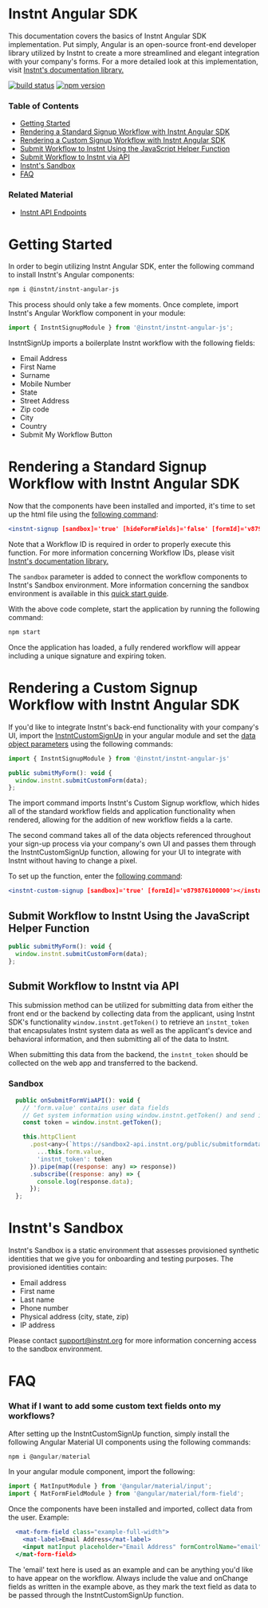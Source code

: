 # Instnt Angular SDK

This documentation covers the basics of Instnt Angular SDK implementation. Put simply, Angular is an open-source front-end developer library utilized by Instnt to create a more streamlined and elegant integration with your company's forms. For a more detailed look at this implementation, visit
[Instnt's documentation library.](https://support.instnt.org/hc/en-us/articles/360055345112-Integration-Overview)

[![build status](https://img.shields.io/travis/instnt/instnt-angular-js/master.svg?style=flat-square)](https://travis-ci.org/instnt/instnt-angular-js)
[![npm version](https://img.shields.io/npm/v/@instnt/instnt-angular-js.svg?style=flat-square)](https://www.npmjs.com/package/@instnt/instnt-angular-js)

### Table of Contents
- [Getting Started](https://github.com/instnt-inc/instnt-angular-js#getting-started)
- [Rendering a Standard Signup Workflow with Instnt Angular SDK](https://github.com/instnt-inc/instnt-angular-js#rendering-a-standard-signup-form-with-instnt-angular-sdk)
- [Rendering a Custom Signup Workflow with Instnt Angular SDK](https://github.com/instnt-inc/instnt-angular-js#rendering-a-custom-signup-form-with-instnt-angular-sdk)
- [Submit Workflow to Instnt Using the JavaScript Helper Function](https://github.com/instnt-inc/instnt-angular-js#submit-form-to-instnt-using-the-javascript-helper-function)
- [Submit Workflow to Instnt via API](https://github.com/instnt-inc/instnt-angular-js#submit-form-to-instnt-via-api)
- [Instnt's Sandbox](https://github.com/instnt-inc/instnt-angular-js#instnts-sandbox)
- [FAQ](https://github.com/instnt-inc/instnt-angular-js#faq)

### Related Material
- [Instnt API Endpoints](https://swagger.instnt.org/)

# Getting Started

In order to begin utilizing Instnt Angular SDK, enter the following command to install Instnt's Angular components:

```sh
npm i @instnt/instnt-angular-js
```
This process should only take a few moments. Once complete, import Instnt's Angular Workflow component in your module:

```jsx
import { InstntSignupModule } from '@instnt/instnt-angular-js';
```
InstntSignUp imports a boilerplate Instnt workflow with the following fields:

* Email Address
* First Name
* Surname
* Mobile Number
* State
* Street Address
* Zip code
* City
* Country
* Submit My Workflow Button

# Rendering a Standard Signup Workflow with Instnt Angular SDK

Now that the components have been installed and imported, it's time to set up the html file using the [following command](https://github.com/instnt-inc/instnt-angular-js/blob/48d6d45d7966de5fa809f5eb6e6f0fe86ccc13de/examples/forms/src/App.js#L44):

```jsx
<instnt-signup [sandbox]='true' [hideFormFields]='false' [formId]='v879876100000'></instnt-signup>
```
Note that a Workflow ID is required in order to properly execute this function. For more information concerning Workflow IDs, please visit
[Instnt's documentation library.](https://support.instnt.org/hc/en-us/articles/360055345112-Integration-Overview)

The `sandbox` parameter is added to connect the workflow components to Instnt's Sandbox environment. More information concerning the sandbox environment is available in this [quick start guide](https://github.com/instnt-inc/instnt-angular-js#instnts-sandbox).

With the above code complete, start the application by running the following command:

```jsx
npm start
```
Once the application has loaded, a fully rendered workflow will appear including a unique signature and expiring token.


# Rendering a Custom Signup Workflow with Instnt Angular SDK

If you'd like to integrate Instnt's back-end functionality with your company's UI, import the [InstntCustomSignUp](https://github.com/instnt-inc/instnt-angular-js/blob/48d6d45d7966de5fa809f5eb6e6f0fe86ccc13de/examples/forms/src/App.js#L11) in your angular module and set the [data object parameters](https://github.com/instnt-inc/instnt-angular-js/blob/48d6d45d7966de5fa809f5eb6e6f0fe86ccc13de/examples/forms/src/App.js#L24-L26) using the following commands:

```jsx
import { InstntSignupModule } from '@instnt/instnt-angular-js'

public submitMyForm(): void {
  window.instnt.submitCustomForm(data);
};
```
The import command imports Instnt's Custom Signup workflow, which hides all of the standard workflow fields and application functionality when rendered, allowing for the addition of new workflow fields a la carte.

The second command takes all of the data objects referenced throughout your sign-up process via your company's own UI and passes them through the InstntCustomSignUp function, allowing for your UI to integrate with Instnt without having to change a pixel.

To set up the function, enter the [following command](https://github.com/instnt-inc/instnt-angular-js/blob/48d6d45d7966de5fa809f5eb6e6f0fe86ccc13de/examples/forms/src/App.js#L49):

```jsx
<instnt-custom-signup [sandbox]='true' [formId]='v879876100000'></instnt-custom-signup>
```

## Submit Workflow to Instnt Using the JavaScript Helper Function

```jsx
public submitMyForm(): void {
  window.instnt.submitCustomForm(data);
};
```

## Submit Workflow to Instnt via API

This submission method can be utilized for submitting data from either the front end or the backend by collecting data from the applicant, using Instnt SDK's functionality `window.instnt.getToken()` to retrieve an `instnt_token` that encapsulates Instnt system data as well as the applicant's device and behavioral information, and then submitting all of the data to Instnt.

When submitting this data from the backend, the `instnt_token` should be collected on the web app and transferred to the backend.

### Sandbox

```jsx
  public onSubmitFormViaAPI(): void {
    // 'form.value' contains user data fields
    // Get system information using window.instnt.getToken() and send it along with data using 'instnt_token' key
    const token = window.instnt.getToken();

    this.httpClient
      .post<any>(`https://sandbox2-api.instnt.org/public/submitformdata/v1.0`, {
        ...this.form.value,
        'instnt_token': token
      }).pipe(map((response: any) => response))
      .subscribe((response: any) => {
        console.log(response.data);
      });
  };
```

# Instnt's Sandbox

Instnt's Sandbox is a static environment that assesses provisioned synthetic identities that we give you for onboarding and testing purposes. The provisioned identities contain:

* Email address
* First name
*	Last name
*	Phone number
*	Physical address (city, state, zip)
*	IP address

Please contact support@instnt.org for more information concerning access to the sandbox environment.

# FAQ

### What if I want to add some custom text fields onto my workflows?

After setting up the InstntCustomSignUp function, simply install the following Angular Material UI components using the following commands:

```jsx
npm i @angular/material
```

In your angular module component, import the following:

```jsx
import { MatInputModule } from '@angular/material/input';
import { MatFormFieldModule } from '@angular/material/form-field';
```

Once the components have been installed and imported, collect data from the user. Example:

```jsx
  <mat-form-field class="example-full-width">
    <mat-label>Email Address</mat-label>
    <input matInput placeholder="Email Address" formControlName="email">
  </mat-form-field>
```

The 'email' text here is used as an example and can be anything you'd like to have appear on the workflow. Always include the value and onChange fields as written in the example above, as they mark the text field as data to be passed through the InstntCustomSignUp function.
